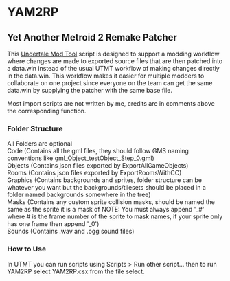 # YAM2RP
## Yet Another Metroid 2 Remake Patcher ##
This [Undertale Mod Tool](https://github.com/UnderminersTeam/UndertaleModTool) script is designed to support a modding workflow where changes are made to exported source files that are then patched into a data.win instead of the usual UTMT workflow of making changes directly in the data.win. This workflow makes it easier for multiple modders to collaborate on one project since everyone on the team can get the same data.win by supplying the patcher with the same base file.

Most import scripts are not written by me, credits are in comments above the corresponding function.
### Folder Structure ###
All Folders are optional  
Code (Contains all the gml files, they should follow GMS naming conventions like gml_Object_testObject_Step_0.gml)  
Objects (Contains json files exported by ExportAllGameObjects)  
Rooms (Contains json files exported by ExportRoomsWithCC)  
Graphics (Contains backgrounds and sprites, folder structure can be whatever you want but the backgrounds/tilesets should be placed in a folder named backgrounds somewhere in the tree)  
Masks (Contains any custom sprite collision masks, should be named the same as the sprite it is a mask of NOTE: You must always append '_#' where # is the frame number of the sprite to mask names, if your sprite only has one frame then append '_0')  
Sounds (Contains .wav and .ogg sound files)  

### How to Use ###
In UTMT you can run scripts using Scripts > Run other script... then to run YAM2RP select YAM2RP.csx from the file select.


